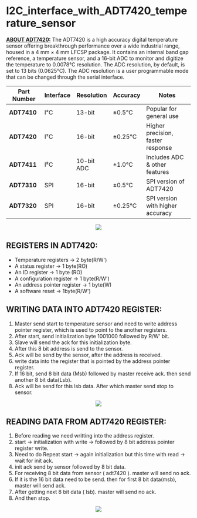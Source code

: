 # I2C_interface_with_ADT7420_temperature_sensor  
**<ins>ABOUT ADT7420:</ins>**
The ADT7420 is a high accuracy digital temperature sensor offering breakthrough performance over a wide industrial range, housed in a 4 mm × 4 mm LFCSP package. It contains an internal band gap reference, a temperature sensor, and a 16-bit ADC to monitor and digitize the temperature to 0.0078°C resolution. The ADC resolution, by default, is set to 13 bits (0.0625°C). The ADC resolution is a user programmable mode that can be changed through the serial interface.  
<div align="center">
  
| Part Number | Interface | Resolution | Accuracy | Notes                             |
| ----------- | --------- | ---------- | -------- | --------------------------------- |
| **ADT7410** | I²C       | 13-bit     | ±0.5°C   | Popular for general use           |
| **ADT7420** | I²C       | 16-bit     | ±0.25°C  | Higher precision, faster response |
| **ADT7411** | I²C       | 10-bit ADC | ±1.0°C   | Includes ADC & other features     |
| **ADT7310** | SPI       | 16-bit     | ±0.5°C   | SPI version of ADT7420            |
| **ADT7320** | SPI       | 16-bit     | ±0.25°C  | SPI version with higher accuracy  |

</div>
<div align="center">
<image src = "https://github.com/user-attachments/assets/92c9d85a-0bfd-47c6-86a0-28accd256a38">  
</div>

## REGISTERS IN ADT7420:
- Temperature registers -> 2 byte(R/W')
- A status register -> 1 byte(RO)
- An ID register -> 1 byte (RO)
- A configuration register -> 1 byte(R/W')
- An address pointer register -> 1 byte(W)
- A software reset -> 1byte(R/W')

## WRITING DATA INTO ADT7420 REGISTER:
1.  Master send start to temperature sensor and need to write address pointer register, which is used to point to the another registers.
2.  After start, send initialization byte 1001000 followed by R/W' bit.
3.  Slave will send the ack for this initialization byte.
4.  After this 8 bit address is send to the sensor.
5.  Ack will be send by the sensor, after the address is received.
6.  write data into the register that is pointed by the address pointer register.
7.  If 16 bit, send 8 bit data (Msb) followed by master receive ack. then send another 8 bit data(Lsb).
8.  Ack will be send for this lsb data. After which master send stop to sensor.
<div align="center">
<image src = "https://github.com/user-attachments/assets/f718741b-ae3e-4eb1-ba03-ab4c3e88a6bf">  
</div>  

## READING DATA FROM ADT7420 REGISTER:
1.  Before reading we need writting into the address register.
2.  start -> initialization with write -> followed by 8 bit address pointer register write.
3.  Need to do Repeat start -> again initialization but this time with read -> wait for init ack.
4.  init ack send by sensor followed by 8 bit data.
5.  For receiving 8 bit data from sensor ( adt7420 ). master will send no ack.
6.  If it is the 16 bit data need to be send. then for first 8 bit data(msb), master will send ack.
7.  After getting next 8 bit data ( lsb). master will send no ack.
8.  And then stop.
<div align="center">
<image src = "https://github.com/user-attachments/assets/e133ee2b-ad05-4d40-8f70-565536cc3622">  
</div>  


